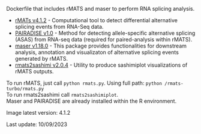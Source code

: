 Dockerfile that includes rMATS and maser to perform RNA splicing analysis.

- [rMATs v4.1.2](https://github.com/Xinglab/rmats-turbo) - Computational tool to detect differential alternative splicing events from RNA-Seq data.
- [PAIRADISE v1.0](https://github.com/Xinglab/PAIRADISE) - Method for detecting allele-specific alternative splicing (ASAS) from RNA-seq data (required for paired-analysis within rMATS). 
- [maser v1.18.0](https://www.bioconductor.org/packages/release/bioc/html/maser.html) - This package provides functionalities for downstream analysis, annotation and visualizaton of alternative splicing events generated by rMATS.
- [rmats2sashimi v2.0.4](https://github.com/Xinglab/rmats2sashimiplot) - Utility to produce sashimiplot visualizations of rMATS outputs.

To run rMATS, just call `python rmats.py`. Using full path: `python /rmats-turbo/rmats.py`<br>
To run rmats2sashimi call `rmats2sashimiplot`.<br>
Maser and PAIRADISE are already installed within the R environment.

Image latest version: 4.1.2

Last update: 10/09/2023
